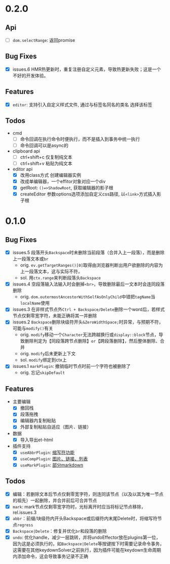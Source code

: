 # 0.2.0
## Api
- [ ] `dom.selectRange`: 返回promise 
## Bug Fixes
- [x] issues.6 HMR热更新时，重复注册自定义元素，导致热更新失败；这是一个不好的开发体验。 
## Features
- [x] `editor`: 支持引入自定义样式文件, 通过与标签名同名的类名 选择该标签
## Todos
- cmd
  - [ ] 命令回调在执行命令时便执行，而不是插入到事务中统一执行
  - [ ] 命令回调可以是async的
- clipboard api
  - [ ] ctrl+shift+c 仅复制纯文本
  - [ ] ctrl+shift+v 粘贴为纯文本
- editor api
  - [x] 改用class方式 创建编辑器实例
  - [x] 改成单编辑器，一个effitor对象对应一个div
  - [x] getRoot: `()=>ShadowRoot`, 获取编辑器的影子根
  - [x] createEditor 参数options选项添加自定义css路径, 以`<link>`方式插入影子根

# 0.1.0
## Bug Fixes
- [x] issues.5 段落开头`Backspace`时未删除当前段落（合并入上一段落），而是删除上一段落文本或`br`
  - orig. `ev.getTargetRanges()[0]`取得由浏览器判断出用户欲删除的内容为上一段落文本，这与实际不符，
  - sol. 用`ctx.range`来判断段落头`Backspace`
- [x] issues.4 空段落输入法输入时会删掉`<br>`，导致删除最后一文本时会连同段落删除
  - orig. `dom.outermostAncestorWithSelfAsOnlyChild`中错把`tagName`当`localName`使用
- [x] issues.3 在非样式节点外`Ctrl + Backspace/Delete`删除一个word后，若样式节点仅剩零宽字符，未能正确将其一并删除
- [x] issues.2 `Backspace`删除块级符开头`&ZeroWidthSpace;`时异常，与预期不符，可能与`modify()`有关
  - orig. `modify`移动一个`Character`无法跨越换行或`display::block`节点，导致删除判定为【同段落跨节点删除】`or`【跨段落删除】，然后整体删除、合并
  - orig. `modify`后未更新上下文
  - sol. `modify`绑定到ctx上
- [x] issues.1 `markPlugin`: 撤销临时节点时前一个字符也被删除了
  - orig. 忘记`skipDefault`
## Features
- 主要编辑
  - [x] 撤回栈
  - [x] 段落拖拽
  - [x] 编辑器内复制粘贴
  - [x] 外部复制粘贴自适应（图片、链接） 
- 数据
  - [x] 导入导出et-html
- 插件支持
  - [x] `useAbbrPlugin`: [缩写符功能](./README.md#缩写符)
  - [x] `useCompPlugin`: [图片、链接、列表](./README.md#图片链接列表代码块表格)
  - [x] `useMarkPlugin`: [部分markdown](./README.md#部分markdown)
## Todos
- [x] 编辑：若删除文本后节点仅剩零宽字符，则连同该节点（以及以其为唯一节点的祖先）一起删除，并合并前后可合并节点
- [x] `mark`: mark节点仅剩零宽字符时，光标离开时应当将标记节点移除，rel.issues.3
- [x] `abbr`：前缀/块级符内开头Backspace或后缀符内末尾Delete时，将缩写符节点`regress`
- [x] `Backspace|Delete`：修复并优化`br`和段落的删除
- [x] `undo`: 优化handle，减少一层跳转，并将undoEffector放在plugins第一位，因为这是必须执行的，如`Backspace|Delete`等按键按下时需要记录命令事务，这需要在其他keydownSolver之前执行，因为插件可能在keydown生命周期内添加命令，这会导致事务记录不正确
